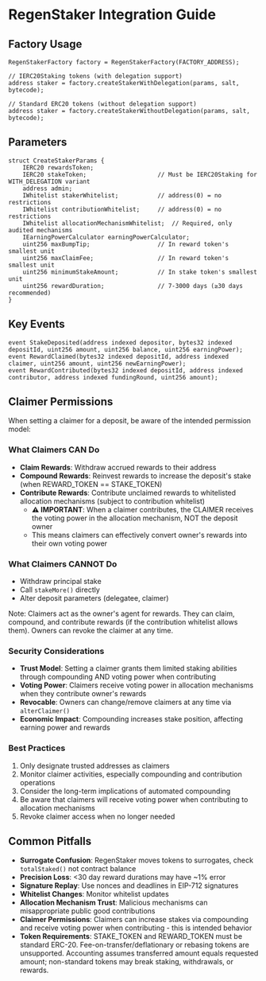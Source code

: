 # RegenStaker Integration Guide

## Factory Usage

```solidity
RegenStakerFactory factory = RegenStakerFactory(FACTORY_ADDRESS);

// IERC20Staking tokens (with delegation support)
address staker = factory.createStakerWithDelegation(params, salt, bytecode);

// Standard ERC20 tokens (without delegation support)
address staker = factory.createStakerWithoutDelegation(params, salt, bytecode);
```

## Parameters

```solidity
struct CreateStakerParams {
    IERC20 rewardsToken;
    IERC20 stakeToken;                    // Must be IERC20Staking for WITH_DELEGATION variant
    address admin;
    IWhitelist stakerWhitelist;           // address(0) = no restrictions
    IWhitelist contributionWhitelist;     // address(0) = no restrictions  
    IWhitelist allocationMechanismWhitelist;  // Required, only audited mechanisms
    IEarningPowerCalculator earningPowerCalculator;
    uint256 maxBumpTip;                   // In reward token's smallest unit
    uint256 maxClaimFee;                  // In reward token's smallest unit  
    uint256 minimumStakeAmount;           // In stake token's smallest unit
    uint256 rewardDuration;               // 7-3000 days (≥30 days recommended)
}
```

## Key Events

```solidity
event StakeDeposited(address indexed depositor, bytes32 indexed depositId, uint256 amount, uint256 balance, uint256 earningPower);
event RewardClaimed(bytes32 indexed depositId, address indexed claimer, uint256 amount, uint256 newEarningPower);
event RewardContributed(bytes32 indexed depositId, address indexed contributor, address indexed fundingRound, uint256 amount);
```

## Claimer Permissions

When setting a claimer for a deposit, be aware of the intended permission model:

### What Claimers CAN Do
- **Claim Rewards**: Withdraw accrued rewards to their address
- **Compound Rewards**: Reinvest rewards to increase the deposit's stake (when REWARD_TOKEN == STAKE_TOKEN)
- **Contribute Rewards**: Contribute unclaimed rewards to whitelisted allocation mechanisms (subject to contribution whitelist)
  - **⚠️ IMPORTANT**: When a claimer contributes, the CLAIMER receives the voting power in the allocation mechanism, NOT the deposit owner
  - This means claimers can effectively convert owner's rewards into their own voting power

### What Claimers CANNOT Do
- Withdraw principal stake
- Call `stakeMore()` directly
- Alter deposit parameters (delegatee, claimer)
  
Note: Claimers act as the owner's agent for rewards. They can claim, compound, and contribute rewards (if the contribution whitelist allows them). Owners can revoke the claimer at any time.

### Security Considerations
- **Trust Model**: Setting a claimer grants them limited staking abilities through compounding AND voting power when contributing
- **Voting Power**: Claimers receive voting power in allocation mechanisms when they contribute owner's rewards
- **Revocable**: Owners can change/remove claimers at any time via `alterClaimer()`
- **Economic Impact**: Compounding increases stake position, affecting earning power and rewards

### Best Practices
1. Only designate trusted addresses as claimers
2. Monitor claimer activities, especially compounding and contribution operations
3. Consider the long-term implications of automated compounding
4. Be aware that claimers will receive voting power when contributing to allocation mechanisms
5. Revoke claimer access when no longer needed

## Common Pitfalls

- **Surrogate Confusion**: RegenStaker moves tokens to surrogates, check `totalStaked()` not contract balance
- **Precision Loss**: <30 day reward durations may have ~1% error
- **Signature Replay**: Use nonces and deadlines in EIP-712 signatures
- **Whitelist Changes**: Monitor whitelist updates
- **Allocation Mechanism Trust**: Malicious mechanisms can misappropriate public good contributions
- **Claimer Permissions**: Claimers can increase stakes via compounding and receive voting power when contributing - this is intended behavior
- **Token Requirements**: STAKE_TOKEN and REWARD_TOKEN must be standard ERC-20. Fee-on-transfer/deflationary or rebasing tokens are unsupported. Accounting assumes transferred amount equals requested amount; non-standard tokens may break staking, withdrawals, or rewards.
